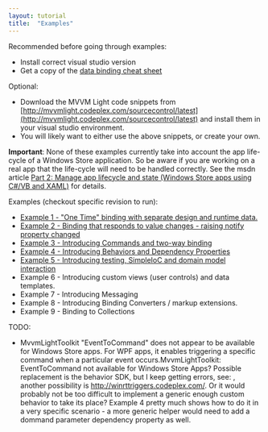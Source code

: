 ```yaml
---
layout: tutorial
title:  "Examples"
---
```

Recommended before going through examples:
  * Install correct visual studio version
  * Get a copy of the [data binding cheat sheet](http://go.nbdtech.com?94E138EA)
  
Optional:
  * Download the MVVM Light code snippets from [http://mvvmlight.codeplex.com/sourcecontrol/latest](http://mvvmlight.codeplex.com/sourcecontrol/latest) and install them in your visual studio environment.
  * You will likely want to either use the above snippets, or create your own.

**Important**: None of these examples currently take into account the app life-cycle of a Windows Store application.  So be aware if you are working on a real app that the life-cycle will need to be handled correctly. See the msdn article [Part 2: Manage app lifecycle and state (Windows Store apps using C#/VB and XAML)](http://msdn.microsoft.com/en-us/library/windows/apps/hh986968.aspx?cs-save-lang=1&cs-lang=csharp#code-snippet-3) for details.

Examples (checkout specific revision to run):

 * [Example 1 - "One Time" binding with separate design and runtime data.](https://github.com/davisnw/mvvm-palindrome/commit/015aad31891c126edc97a0551c38a4f5e1406c8b)
 * [Example 2 - Binding that responds to value changes - raising notify property changed](https://github.com/davisnw/mvvm-palindrome/commit/af82fb82b333a27e1ea7811c6f3eb06880f63d10)
 * [Example 3 - Introducing Commands and two-way binding](https://github.com/davisnw/mvvm-palindrome/commit/7fb777cef479f3b2209479f10efd69903db7e5c8)
 * [Example 4 - Introducing Behaviors and Dependency Properties](https://github.com/davisnw/mvvm-palindrome/commit/4d82bc81eee41a440d0f7e474c2c8fd41a09d8cd)
 * [Example 5 - Introducing testing, SimpleIoC and domain model interaction](https://github.com/davisnw/mvvm-palindrome/commit/079276a11adc6787553e24cfe973cbc9842f191b)
 * Example 6 - Introducing custom views (user controls) and data templates.
 * Example 7 - Introducing Messaging
 * Example 8 - Introducing Binding Converters / markup extensions.
 * Example 9 - Binding to Collections
 





TODO:
* MvvmLightToolkit "EventToCommand" does not appear to be available for Windows Store apps.  For WPF apps, it enables triggering a specific command when a particular event occurs.MvvmLightToolkit: EventToCommand not available for Windows Store Apps? Possible replacement is the behavior SDK, but I keep getting errors, see: , another possibility is http://winrttriggers.codeplex.com/. Or it would probably not be too difficult to implement a generic enough custom behavior to take its place? Example 4 pretty much shows how to do it in a very specific scenario - a more generic helper would need to add a dommand parameter dependency property as well.
